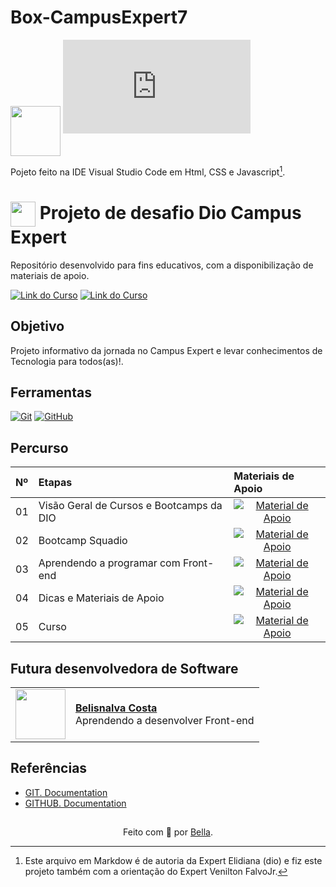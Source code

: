 # Box-CampusExpert7
<img width="80px" align="center" src="![Exp1](https://github.com/BelisnalvaCosta/Box-CampusExpert/assets/72033269/de42de80-1193-4f27-8022-9018161bd5d5)
"/>
![Card informativo](http://localhost:63342/BoxCampus/index.html?_ijt=uc42aq6pdac16vfkansibugdvb&_ij_reload=RELOAD_ON_SAVE)

Pojeto feito na IDE Visual Studio Code em Html, CSS e Javascript[^1].

<h1>
    <a href="https://www.dio.me/">
     <img align="center" width="40px" src="https://hermes.digitalinnovation.one/assets/diome/logo-minimized.png"></a>
    <span>Projeto de desafio Dio Campus Expert</span>
</h1>

Repositório desenvolvido para fins educativos, com a disponibilização de materiais de apoio.

[![Link do Curso](https://img.shields.io/badge/▶-000?style=for-the-badge&logo=movie&logoColor=E94D5F)](https://web.dio.me/course/versionamento-de-codigo-com-git-e-github/learning/f3cbaa66-efbd-4c25-842e-2069c188c066) 
[![Link do Curso](https://img.shields.io/badge/Acesse%20o%20Curso%20na%20Plataforma-E94D5F?style=for-the-badge)](https://web.dio.me/course/versionamento-de-codigo-com-git-e-github/learning/f3cbaa66-efbd-4c25-842e-2069c188c066) 

## Objetivo
Projeto informativo da jornada no Campus Expert e levar conhecimentos de Tecnologia para todos(as)!.

## Ferramentas
[![Git](https://img.shields.io/badge/Git-000?style=for-the-badge&logo=git&logoColor=E94D5F)](https://git-scm.com/doc) 
[![GitHub](https://img.shields.io/badge/GitHub-000?style=for-the-badge&logo=github&logoColor=30A3DC)](https://docs.github.com/)
<br>

## Percurso
<table>
  <thead>
    <tr align="left">
      <th>Nº</th>
      <th>Etapas</th>
      <th>Materiais de Apoio</th>
    </tr>
  </thead>
  <tbody align="left">
    <tr>
      <td>01</td>
      <td>Visão Geral de Cursos e Bootcamps da DIO</td>
      <td align="center">
        <a href="https://web.dio.me/track/coding-future-vivo-python-ai-backend-developer?ref=8O0FSFSLWY/blob/main/materiais-de-apoio/01-Bootcamp condificando o futuro com Python">
           <img align="center" alt="Material de Apoio" src="https://img.shields.io/badge/Ver%20Material-E94D5F?style=for-the-badge">
        </a>                                  
      </td>
    </tr>
    <tr>
      <td>02</td>
      <td>Bootcamp Squadio</td>
      <td align="center">
        <a href="https://web.dio.me/track/bootcamp-squadio?ref=8O0FSFSLWY/blob/main/materiais-de-apoio/2">
           <img align="center" alt="Material de Apoio" src="https://img.shields.io/badge/Ver%20Material-E94D5F?style=for-the-badge"> 
        </a>
      </td>
    </tr>
    <tr>
      <td>03</td>
      <td>Aprendendo a programar com Front-end</td>
      <td align="center">
        <a href="https://github.com/elidianaandrade/dio-curso-git-github/blob/main/materiais-de-apoio/03-primeiros-passos-com-git-e-github.md">
           <img align="center" alt="Material de Apoio" src="https://img.shields.io/badge/Ver%20Material-30A3DC?style=for-the-badge">
        </a>
      </td>    
    </tr>
    <tr>
      <td>04</td>
      <td>Dicas e Materiais de Apoio</td>
      <td align="center">
        <a href="https://github.com/elidianaandrade/dio-curso-git-github/blob/main/materiais-de-apoio/04-dicas-e-materiais-de-apoio.md">
           <img align="center" alt="Material de Apoio" src="https://img.shields.io/badge/Ver%20Material-E94D5F?style=for-the-badge">
        </a>
      </td>    
    </tr>
    <tr>
      <td>05</td>
      <td>Curso</td>
      <td align="center">
        <a href="https://web.dio.me/course/green-software-development-en/learning/c3810e9a-dca7-4fda-84e1-878d61024ec5/blob/main/materiais-de-apoio/04-dicas-e-materiais-de-apoio.md">
           <img align="center" alt="Material de Apoio" src="https://img.shields.io/badge/Ver%20Material-E94D5F?style=for-the-badge">
        </a>
      </td>    
    </tr    
  </tbody>
  <tfoot></tfoot>
</table>

## Futura desenvolvedora de Software
<table>
  <tr>
    <td>
      <img width="80px" align="center" src="https://avatars.githubusercontent.com/BelisnalvaCosta"/>
    </td>
    <td align="left">
      <a href="https://github.com/BelisnalvaCosta">
        <span><b>Belisnalva Costa</b></span>
      </a>
      <br>
      <span>Aprendendo a desenvolver Front-end</span>
    </td>
  </tr>
</table>

## Referências
- [GIT. Documentation](https://git-scm.com/doc)
- [GITHUB. Documentation](https://docs.github.com/)
  
##
<div align="center">Feito com 💙 por <a href="https://github.com/BelisnalvaCosta/">Bella</a>.</div>

[^1]: Este arquivo em Markdow é de autoria da Expert Elidiana (dio) e fiz este projeto também com a orientação do Expert Venilton FalvoJr.

